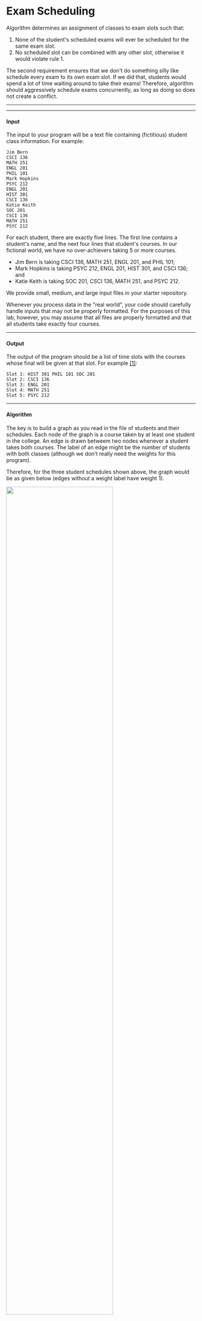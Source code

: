 <!--
---
layout: page
title: 'Exam Scheduling'
---

<style>
  strong {
    font-size: larger;
    font-variant: small-caps;
    font-weight: bold;
  }
  table {
    border: solid 1px grey;
    border-collapse: collapse;
    border-spacing: 0;
  }
  table thead th {
    background-color: grey;
    border: solid 1px grey;
    color: white;
    padding: 10px;
    text-align: left;
  }
  table tbody td {
    border: solid 1px grey;
    color: #333;
    padding: 10px;
    text-shadow: 1px 1px 1px #fff;
  }
  blockquote {
    margin-left: 2em;
    margin-right: 2em;
  }
  .red {
	color: red;
  }
  .blue {
	color: blue;
  }
  hr.style12 {
	height: 6px;
	background: url(../../images/hr-12.png) repeat-x 0 0;
    border: 0;
  }
  b {
    font-family: sans-serif;
	font-weight: 900;
  }
  .center {
	margin: auto;
	width: 100%;
	text-align: center;
  }
</style>
-->

# Exam Scheduling

Algorithm determines an assignment of classes to exam slots such that:
1. None of the student's scheduled exams will ever be scheduled for the same exam slot.
2. No scheduled slot can be combined with any other slot, otherwise it would violate rule 1.

The second requirement ensures that we don't do something silly like schedule every exam to its own exam slot.
If we did that, students would spend a lot of time waiting around to take their exams!
Therefore, algorithm should aggressively schedule exams concurrently, as long as doing so does not create a conflict.

<hr style="border-color: purple;" />

<hr style="border-color: purple;" />

#### Input

 The input to your program will be a text file containing (fictitious) student class information. For example:
 
    Jim Bern
    CSCI 136
    MATH 251
    ENGL 201
    PHIL 101
    Mark Hopkins
    PSYC 212
    ENGL 201
    HIST 301
    CSCI 136
    Katie Keith
    SOC 201
    CSCI 136
    MATH 251
    PSYC 212

For each student, there are exactly five lines.
The first line contains a student's name, and the next four lines that student's courses.
In our fictional world, we have no over-achievers taking 5 or more courses.

* Jim Bern is taking CSCI 136, MATH 251, ENGL 201, and PHIL 101;
* Mark Hopkins is taking PSYC 212, ENGL 201, HIST 301, and CSCI 136; and
* Katie Keith is taking SOC 201, CSCI 136, MATH 251, and PSYC 212.

We provide small, medium, and large input files in your starter repository.

Whenever you process data in the "real world", your code should carefully handle inputs that may not be properly formatted.
For the purposes of this lab, however, you may assume that all files are properly formatted and that all students take exactly four courses. 

<hr class="style12" />

#### Output

The output of the program should be a list of time slots with the courses whose final will be given at that slot. For example <a href="#footnote1">[1]</a>:

    Slot 1: HIST 301 PHIL 101 SOC 201
    Slot 2: CSCI 136
    Slot 3: ENGL 201
    Slot 4: MATH 251
    Slot 5: PSYC 212

<hr class="style12" />

#### Algorithm

The key is to build a graph as you read in the file of students and their schedules.
Each node of the graph is a course taken by at least one student in the college.
An edge is drawn betweem two nodes whenever a student takes both courses.
The label of an edge might be the number of students with both classes (although we don't really need the weights for this program).

Therefore, for the three student schedules shown above, the graph would be as given below (edges without a weight label have weight 1). 

<div class="center">
    <img src="https://williams-cs.s3.amazonaws.com/exam-scheduling/Exam-Scheduling-Example.svg" width="75%" />
</div>

A <a href="https://en.wikipedia.org/wiki/Greedy_algorithm">greedy algorithm</a> that finds an exam schedule satisfying our two constraints might work as follows.
Choose a course (e.g., PHIL 101) and assign it to the first time slot.
Search for a course to which it is not connected.
If you find one (e.g., HIST 301), add it to the time slot.
Now try to find another which is not connected to any of those already in the time slot.
If you find one (e.g., SOC 201), add it to the time slot.
Continue until all nodes in the graph are connected to at least one element in the time slot.
When this happens, no more courses can be added to the time slot (you should think about why).
The final set of elements in that time slot is said to be a _maximally independent set_ in the graph.
Once you have this set, you can remove them from the graph or you could mark them as visited and then ignore them in future passes.
Below, we'll assume that we've removed them from the graph.

If there are any remaining nodes in the graph (there should be at least the first time around!), pick one and make it part of a new time slot, then try adding other courses to this new slot as described above.
Continue adding time slots for remaining courses until the entire graph has been deleted.

Finally, print the exam schedule.
For the graph shown above, here is one solution:

    Slot 1: PHIL 101 HIST 301 SOC 201
    Slot 2: MATH 251
    Slot 3: CSCI 136
    Slot 4: ENGL 201
    Slot 5: PSYC 212

Notice that no pair of time slots can be combined without creating a time conflict with a student.
Unfortunately, this is not the minimal schedule as one can be formed with only four time slots.
See if you can find one!
A greedy algorithm of this sort will give you a schedule with $`m`$ slots, no two of which can be combined, but a different selection of courses in slots may result in fewer than $`m`$ slots.
Any schedule satisfying our constraints will be acceptable (although see below for extensions to compute the optimal solution). 

<hr class="style12" />

#### Building the Graph

Using a list-based graph implementation rather than a matrix-based one.
Why does that choice make the most sense for this application?
Think about the relative strengths of list-based and matrix-based graph representations as you implement the lab.
Vertex labels should be the course names.

<!--
Here is one possible way to find a collection of maximal independent sets from the graph: represent each slot by some sort of a list (or, better yet, a binary search tree). To find a maximal independent set for a slot, pick any vertex of the graph and add it to the list. Cycle through all other vertices of the graph. If a vertex is not connected to any of the vertices already in the slot, add it to the list. Continue until you have tried all vertices. Now delete all vertices that you added to the slot from the graph <a href="#footnote2">[2]</a>. Fill successive slots in the same way until there are no vertices left in the graph. 
-->

<hr class="style12" />

#### Extensions


## How to Run Your Program

<span class="red">Please ensure that your program can be run as follows (this example assumes the input file is called `input.txt`):</span>

    $ java ExamScheduler < input.txt
	
<div>
	&nbsp;
</div>

<hr style="border-color: purple;" />

## Deliverables

We provide several input files, `small.txt`, `medium.txt`, and `large.txt` to help you design and test your program.
We recommend that you initially develop your code using the `small.txt` file, and then move on to the larger files as you gain confidence in your code.

## Footnotes

<a name="footnote1">[1]</a> Different implementations of the algorithm may lead to different results!

<a name="footnote2">[2]</a> Or just mark them as visited and ignore them in future passes. Can you think of a reason why this might be better or worse than deleting them? 
